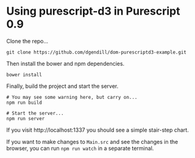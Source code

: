 # Using purescript-d3 in Purescript 0.9

Clone the repo...

```
git clone https://github.com/dgendill/dom-purescriptd3-example.git
```

Then install the bower and npm dependencies.

```
bower install
```

Finally, build the project and start the server.

```
# You may see some warning here, but carry on...
npm run build

# Start the server...
npm run server
```

If you visit http://localhost:1337 you should see a simple stair-step chart.

If you want to make changes to `Main.src` and see the changes in the browser, you can run `npm run watch` in a separate terminal.
